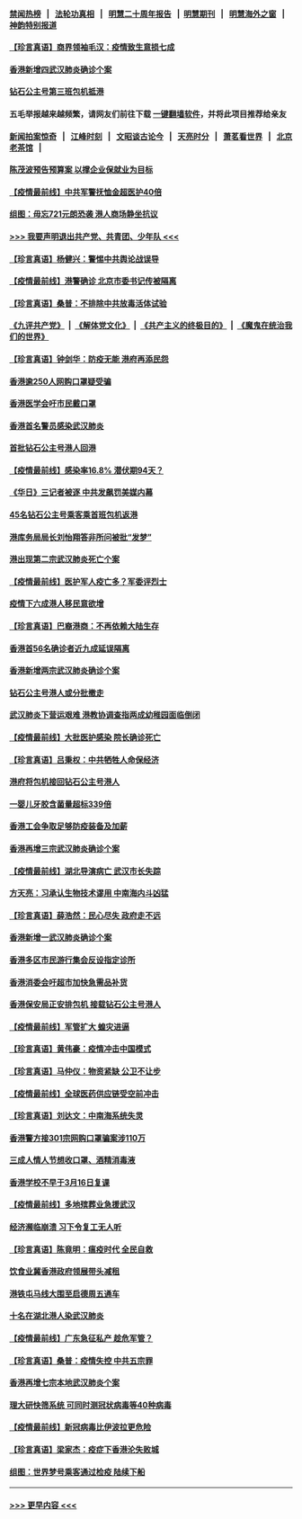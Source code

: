 #### [禁闻热榜](热点新闻.md?=0)  &nbsp;&nbsp;|&nbsp;&nbsp; [法轮功真相](https://github.com/gfw-breaker/truth/blob/master/README.md?=0) &nbsp;&nbsp;|&nbsp;&nbsp; [明慧二十周年报告](https://github.com/gfw-breaker/mh-reports/blob/master/README.md?=0) &nbsp;&nbsp;|&nbsp;&nbsp;[明慧期刊](https://github.com/gfw-breaker/mh-qikan) &nbsp;&nbsp;|&nbsp;&nbsp; [明慧海外之窗](https://github.com/gfw-breaker/mh-news/blob/master/README.md?=0) &nbsp;&nbsp;|&nbsp;&nbsp; [神韵特别报道](https://github.com/gfw-breaker/mh-news/blob/master/shenyun.md?=0)
#### [【珍言真语】商界领袖毛汉：疫情致生意损七成](../pages/nsc415/n11890348.md?t=02241431) 
#### [香港新增四武汉肺炎确诊个案](../pages/nsc415/n11890610.md?t=02241431) 
#### [钻石公主号第三班包机抵港](../pages/nsc415/n11890645.md?t=02241431) 
#### 五毛举报越来越频繁，请网友们前往下载 [一键翻墙软件](https://github.com/gfw-breaker/ssr-accounts)，并将此项目推荐给亲友
#### [新闻拍案惊奇](https://github.com/gfw-breaker/banned-news/blob/master/pages/link4.md) &nbsp;&nbsp;|&nbsp;&nbsp; [江峰时刻](https://github.com/gfw-breaker/banned-news/blob/master/pages/link4.md) &nbsp;&nbsp;|&nbsp;&nbsp; [文昭谈古论今](https://github.com/gfw-breaker/banned-news/blob/master/pages/link4.md) &nbsp;&nbsp;|&nbsp;&nbsp; [天亮时分](https://github.com/gfw-breaker/banned-news/blob/master/pages/link4.md) &nbsp;&nbsp;|&nbsp;&nbsp; [萧茗看世界](https://github.com/gfw-breaker/banned-news/blob/master/pages/link4.md) &nbsp;&nbsp;|&nbsp;&nbsp; [北京老茶馆](https://github.com/gfw-breaker/banned-news/blob/master/pages/link4.md) &nbsp;&nbsp;|&nbsp;&nbsp; 
#### [陈茂波预告预算案 以撑企业保就业为目标](../pages/nsc415/n11890574.md?t=02241431) 
#### [【疫情最前线】中共军警抚恤金超医护40倍](../pages/nsc415/n11890458.md?t=02241431) 
#### [组图：毋忘721元朗恐袭 港人商场静坐抗议](../pages/nsc415/n11876882.md?t=02241431) 
#### [>>> 我要声明退出共产党、共青团、少年队 <<<](https://github.com/begood0513/goodnews/blob/master/quit/letter.md) 
#### [【珍言真语】杨健兴：警惕中共舆论战误导](../pages/nsc415/n11888131.md?t=02241431) 
#### [【疫情最前线】港警确诊 北京市委书记传被隔离](../pages/nsc415/n11886872.md?t=02241431) 
#### [【珍言真语】桑普：不排除中共放毒活体试验](../pages/nsc415/n11886832.md?t=02241431) 
#### [《九评共产党》](https://github.com/begood0513/9ping.md/blob/master/README.md) &nbsp;|&nbsp; [《解体党文化》](../../../../jtdwh.md/blob/master/README.md)  &nbsp;|&nbsp; [《共产主义的终极目的》](../../../../gczydzjmd.md/blob/master/README.md) &nbsp;|&nbsp; [《魔鬼在统治我们的世界》](../../../../mgztzwmdsj.md/blob/master/README.md) 
#### [【珍言真语】钟剑华：防疫无能 港府再添民怨](../pages/nsc415/n11884504.md?t=02241431) 
#### [香港逾250人网购口罩疑受骗](../pages/nsc415/n11884388.md?t=02241431) 
#### [香港医学会吁市民戴口罩](../pages/nsc415/n11884367.md?t=02241431) 
#### [香港首名警员感染武汉肺炎](../pages/nsc415/n11884357.md?t=02241431) 
#### [首批钻石公主号港人回港](../pages/nsc415/n11884333.md?t=02241431) 
#### [【疫情最前线】感染率16.8% 潜伏期94天？](../pages/nsc415/n11884256.md?t=02241431) 
#### [《华日》三记者被逐 中共发飙罚美媒内幕](../pages/nsc415/n11884184.md?t=02241431) 
#### [45名钻石公主号乘客乘首班包机返港](../pages/nsc415/n11881770.md?t=02241431) 
#### [港库务局局长刘怡翔答非所问被批“发梦”](../pages/nsc415/n11881752.md?t=02241431) 
#### [港出现第二宗武汉肺炎死亡个案](../pages/nsc415/n11881736.md?t=02241431) 
#### [【疫情最前线】医护军人疫亡多？军委评烈士](../pages/nsc415/n11881655.md?t=02241431) 
#### [疫情下六成港人移民意欲增](../pages/nsc415/n11881699.md?t=02241431) 
#### [【珍言真语】巴裔港商：不再依赖大陆生存](../pages/nsc415/n11881126.md?t=02241431) 
#### [香港首56名确诊者近九成延误隔离](../pages/nsc415/n11879079.md?t=02241431) 
#### [香港新增两宗武汉肺炎确诊个案](../pages/nsc415/n11879064.md?t=02241431) 
#### [钻石公主号港人或分批撤走](../pages/nsc415/n11879029.md?t=02241431) 
#### [武汉肺炎下营运艰难 港教协调查指两成幼稚园面临倒闭](../pages/nsc415/n11878989.md?t=02241431) 
#### [【疫情最前线】大批医护感染 院长确诊死亡](../pages/nsc415/n11878595.md?t=02241431) 
#### [【珍言真语】吕秉权：中共牺牲人命保经济](../pages/nsc415/n11878390.md?t=02241431) 
#### [港府将包机接回钻石公主号港人](../pages/nsc415/n11876352.md?t=02241431) 
#### [一婴儿牙胶含菌量超标339倍](../pages/nsc415/n11876336.md?t=02241431) 
#### [香港工会争取足够防疫装备及加薪](../pages/nsc415/n11876313.md?t=02241431) 
#### [香港再增三宗武汉肺炎确诊个案](../pages/nsc415/n11876297.md?t=02241431) 
#### [【疫情最前线】湖北导演病亡 武汉市长失踪](../pages/nsc415/n11876272.md?t=02241431) 
#### [方天亮：习承认生物技术谬用 中南海内斗凶猛](../pages/nsc415/n11873679.md?t=02241431) 
#### [【珍言真语】薛浩然：民心尽失 政府走不远](../pages/nsc415/n11875838.md?t=02241431) 
#### [香港新增一武汉肺炎确诊个案](../pages/nsc415/n11874044.md?t=02241431) 
#### [香港多区市民游行集会反设指定诊所](../pages/nsc415/n11874017.md?t=02241431) 
#### [香港消委会吁超市加快急需品补货](../pages/nsc415/n11874003.md?t=02241431) 
#### [香港保安局正安排包机 接载钻石公主号港人](../pages/nsc415/n11873932.md?t=02241431) 
#### [【疫情最前线】军管扩大 蝗灾进逼](../pages/nsc415/n11873780.md?t=02241431) 
#### [【珍言真语】黄伟豪：疫情冲击中国模式](../pages/nsc415/n11873482.md?t=02241431) 
#### [【珍言真语】马仲仪：物资紧缺 公卫不让步](../pages/nsc415/n11872315.md?t=02241431) 
#### [【疫情最前线】全球医药供应链受空前冲击](../pages/nsc415/n11869614.md?t=02241431) 
#### [【珍言真语】刘达文：中南海系统失灵](../pages/nsc415/n11869465.md?t=02241431) 
#### [香港警方接301宗网购口罩骗案涉110万](../pages/nsc415/n11867572.md?t=02241431) 
#### [三成人情人节想收口罩、酒精消毒液](../pages/nsc415/n11867523.md?t=02241431) 
#### [香港学校不早于3月16日复课](../pages/nsc415/n11867498.md?t=02241431) 
#### [【疫情最前线】多地殡葬业急援武汉](../pages/nsc415/n11866914.md?t=02241431) 
#### [经济濒临崩溃 习下令复工无人听](../pages/nsc415/n11867269.md?t=02241431) 
#### [【珍言真语】陈竟明：瘟疫时代 全民自救](../pages/nsc415/n11866765.md?t=02241431) 
#### [饮食业冀香港政府领展带头减租](../pages/nsc415/n11864876.md?t=02241431) 
#### [港铁屯马线大围至启德周五通车](../pages/nsc415/n11864842.md?t=02241431) 
#### [十名在湖北港人染武汉肺炎](../pages/nsc415/n11864807.md?t=02241431) 
#### [【疫情最前线】广东急征私产 趁危军管？](../pages/nsc415/n11864205.md?t=02241431) 
#### [【珍言真语】桑普：疫情失控 中共五宗罪](../pages/nsc415/n11864157.md?t=02241431) 
#### [香港再增七宗本地武汉肺炎个案](../pages/nsc415/n11862405.md?t=02241431) 
#### [理大研快筛系统 可同时测冠状病毒等40种病毒](../pages/nsc415/n11862376.md?t=02241431) 
#### [【疫情最前线】新冠病毒比伊波拉更危险](../pages/nsc415/n11862199.md?t=02241431) 
#### [【珍言真语】梁家杰：疫症下香港沦失败城](../pages/nsc415/n11861588.md?t=02241431) 
#### [组图：世界梦号乘客通过检疫 陆续下船](../pages/nsc415/n11858302.md?t=02241431) 

----
#### [ >>> 更早内容 <<< ](../indexes/nsc415-earlier.md)
